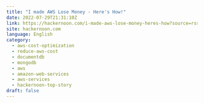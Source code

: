```yaml
---
title: "I made AWS Lose Money - Here's How!"
date: 2022-07-29T21:31:10Z
link: https://hackernoon.com/i-made-aws-lose-money-heres-how?source=rss&utm_medium=RSS&utm_source=news.12bit.vn
site: hackernoon.com
language: English
category:
  - aws-cost-optimization
  - reduce-aws-cost
  - documentdb
  - mongodb
  - aws
  - amazon-web-services
  - aws-services
  - hackernoon-top-story
draft: false
---
```

